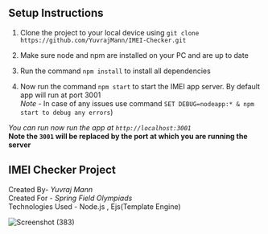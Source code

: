 ## Setup Instructions

 1. Clone the project to your local device using `git clone https://github.com/YuvrajMann/IMEI-Checker.git`
 
 2. Make sure node and npm are installed on your PC and are up to date
  
  3. Run the command `npm install` to install all dependencies
4. Now run the command `npm start` to start the IMEI app server. By default app will run at port 3001<br/>
 *Note* - In case of any issues use command `SET DEBUG=nodeapp:* & npm start to debug any errors`)

*You can run now run the app at `http://localhost:3001`*<br/>
**Note the `3001` will be replaced by the port at which you are running the server**

## IMEI Checker Project

Created By- *Yuvraj Mann*<br/>
Created For - *Spring Field Olympiads*<br/>
Technologies Used - Node.js , Ejs(Template Engine)

![Screenshot (383)](https://user-images.githubusercontent.com/66714991/121813168-72e28b00-cc88-11eb-91a9-ef7d7042e6ff.png)
